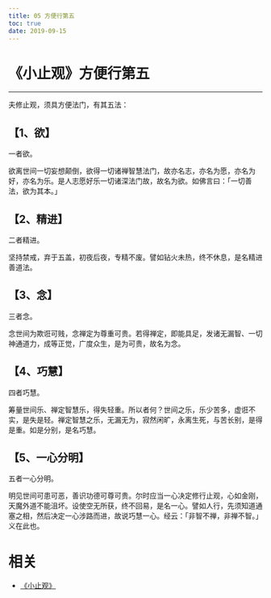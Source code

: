 ```yaml
---
title: 05 方便行第五
toc: true
date: 2019-09-15
---
```

# 《小止观》方便行第五

------

夫修止观，须具方便法门，有其五法：

## 【1、欲】

一者欲。

欲离世间一切妄想颠倒，欲得一切诸禅智慧法门，故亦名志，亦名为愿，亦名为好，亦名为乐。是人志愿好乐一切诸深法门故，故名为欲。如佛言曰：「一切善法，欲为其本。」

## 【2、精进】

二者精进。

坚持禁戒，弃于五盖，初夜后夜，专精不废。譬如钻火未热，终不休息，是名精进善道法。

## 【3、念】

三者念。

念世间为欺诳可贱，念禅定为尊重可贵。若得禅定，即能具足，发诸无漏智、一切神通道力，成等正觉，广度众生，是为可贵，故名为念。

## 【4、巧慧】

四者巧慧。

筹量世间乐、禅定智慧乐，得失轻重。所以者何？世间之乐，乐少苦多，虚诳不实，是失是轻。禅定智慧之乐，无漏无为，寂然闲旷，永离生死，与苦长别，是得是重。如是分别，是名巧慧。

## 【5、一心分明】

五者一心分明。

明见世间可患可恶，善识功德可尊可贵。尔时应当一心决定修行止观，心如金刚，天魔外道不能沮坏。设使空无所获，终不回易，是名一心。譬如人行，先须知道通塞之相，然后决定一心涉路而进，故说巧慧一心。经云：「非智不禅，非禅不智。」义在此也。

# 相关

- [《小止观》](http://www.quanxue.cn/CT_FoJia/XiaoZhiGIndex.html)
